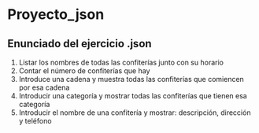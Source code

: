 # Proyecto_json
<h2>Enunciado del ejercicio .json</h2>
<ol type="1">
  <li>Listar los nombres de todas las confiterías junto con su horario</li>
  <li>Contar el número de confiterías que hay</li>
  <li>Introduce una cadena y muestra todas las confiterías que comiencen por esa cadena</li>
  <li>Introducir una categoría y mostrar todas las confiterías que tienen esa categoría</li>
  <li>Introducir el nombre de una confitería y mostrar: descripción, dirección y teléfono</li>
</ol>

